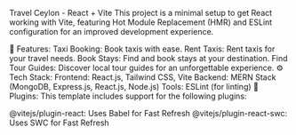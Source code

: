 Travel Ceylon - React + Vite
This project is a minimal setup to get React working with Vite, featuring Hot Module Replacement (HMR) and ESLint configuration for an improved development experience.

🚀 Features:
Taxi Booking: Book taxis with ease.
Rent Taxis: Rent taxis for your travel needs.
Book Stays: Find and book stays at your destination.
Find Tour Guides: Discover local tour guides for an unforgettable experience.
⚙️ Tech Stack:
Frontend: React.js, Tailwind CSS, Vite
Backend: MERN Stack (MongoDB, Express.js, React.js, Node.js)
Tools: ESLint (for linting)
🔌 Plugins:
This template includes support for the following plugins:

@vitejs/plugin-react: Uses Babel for Fast Refresh
@vitejs/plugin-react-swc: Uses SWC for Fast Refresh